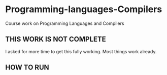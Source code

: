 # Programming-languages-Compilers
Course work on Programming Languages and Compilers

## THIS WORK IS NOT COMPLETE

I asked for more time to get this fully working. Most things work already.


## HOW TO RUN





